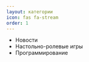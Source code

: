 ```yaml
---
layout: категории
icon: fas fa-stream
order: 1
---
```

- Новости
- Настольно-ролевые игры
- Программирование
